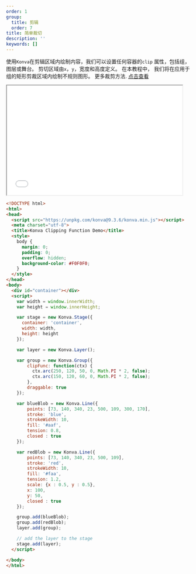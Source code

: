 ```yaml
---
order: 1
group:
  title: 剪辑
  order: 7
title: 简单裁切
description: ''
keywords: []
---
```

使用`Konva`在剪辑区域内绘制内容，我们可以设置任何容器的`clip`
属性，包括组，图层或舞台。
剪切区域由`x`，`y`，宽度和高度定义。 在本教程中，
我们将在应用于组的矩形剪裁区域内绘制不规则图形。
更多裁剪方法. [点击查看](https://konvajs.github.io/docs/clipping/Clipping_Function.html)


<iframe src="/downloads/code/clipping/Clipping_Function.html" style="width: 50vw;height:300px;"></iframe>

```html
<!DOCTYPE html>
<html>
<head>
  <script src="https://unpkg.com/konva@9.3.6/konva.min.js"></script>
  <meta charset="utf-8">
  <title>Konva Clipping Function Demo</title>
  <style>
    body {
      margin: 0;
      padding: 0;
      overflow: hidden;
      background-color: #F0F0F0;
    }
  </style>
</head>
<body>
  <div id="container"></div>
  <script>
    var width = window.innerWidth;
    var height = window.innerHeight;

    var stage = new Konva.Stage({
      container: 'container',
      width: width,
      height: height
    });

    var layer = new Konva.Layer();

    var group = new Konva.Group({
        clipFunc: function(ctx) {
          ctx.arc(250, 120, 50, 0, Math.PI * 2, false);
          ctx.arc(150, 120, 60, 0, Math.PI * 2, false);
        },
        draggable: true
    });

    var blueBlob = new Konva.Line({
        points: [73, 140, 340, 23, 500, 109, 300, 170],
        stroke: 'blue',
        strokeWidth: 10,
        fill: '#aaf',
        tension: 0.8,
        closed : true
    });

    var redBlob = new Konva.Line({
        points: [73, 140, 340, 23, 500, 109],
        stroke: 'red',
        strokeWidth: 10,
        fill: '#faa',
        tension: 1.2,
        scale: {x : 0.5, y : 0.5},
        x: 100,
        y: 50,
        closed : true
    });

    group.add(blueBlob);
    group.add(redBlob);
    layer.add(group);

    // add the layer to the stage
    stage.add(layer);
  </script>

</body>
</html>

```
